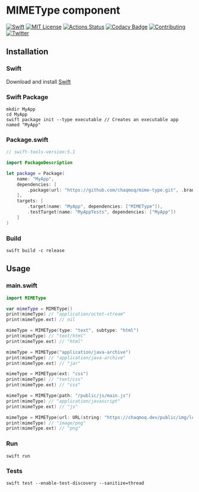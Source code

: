 # MIMEType component
[![Swift](https://img.shields.io/badge/swift-5.1-brightgreen.svg)](https://swift.org/download/#releases) [![MIT License](https://img.shields.io/badge/license-MIT-brightgreen.svg)](https://github.com/chaqmoq/mime-type/blob/master/LICENSE/) [![Actions Status](https://github.com/chaqmoq/mime-type/workflows/development/badge.svg)](https://github.com/chaqmoq/mime-type/actions) [![Codacy Badge](https://app.codacy.com/project/badge/Grade/8db2563aade54b95afdefa13fbe8dbb7)](https://www.codacy.com/gh/chaqmoq/mime-type?utm_source=github.com&amp;utm_medium=referral&amp;utm_content=chaqmoq/mime-type&amp;utm_campaign=Badge_Grade) [![Contributing](https://img.shields.io/badge/contributing-guide-brightgreen.svg)](https://github.com/chaqmoq/mime-type/blob/master/CONTRIBUTING.md) [![Twitter](https://img.shields.io/badge/twitter-chaqmoqdev-brightgreen.svg)](https://twitter.com/chaqmoqdev)

## Installation
### Swift
Download and install [Swift](https://swift.org/download)

### Swift Package
```shell
mkdir MyApp
cd MyApp
swift package init --type executable // Creates an executable app named "MyApp"
```

### Package.swift
```swift
// swift-tools-version:5.1

import PackageDescription

let package = Package(
    name: "MyApp",
    dependencies: [
        .package(url: "https://github.com/chaqmoq/mime-type.git", .branch("master"))
    ],
    targets: [
        .target(name: "MyApp", dependencies: ["MIMEType"]),
        .testTarget(name: "MyAppTests", dependencies: ["MyApp"])
    ]
)
```

### Build
```shell
swift build -c release
```

## Usage
### main.swift
```swift
import MIMEType

var mimeType = MIMEType()
print(mimeType) // "application/octet-stream"
print(mimeType.ext) // nil

mimeType = MIMEType(type: "text", subtype: "html")
print(mimeType) // "text/html"
print(mimeType.ext) // "html"

mimeType = MIMEType("application/java-archive")
print(mimeType) // "application/java-archive"
print(mimeType.ext) // "jar"

mimeType = MIMEType(ext: "css")
print(mimeType) // "text/css"
print(mimeType.ext) // "css"

mimeType = MIMEType(path: "/public/js/main.js")
print(mimeType) // "application/javascript"
print(mimeType.ext) // "js"

mimeType = MIMEType(url: URL(string: "https://chaqmoq.dev/public/img/logo.png")!)
print(mimeType) // "image/png"
print(mimeType.ext) // "png"
```

### Run
```shell
swift run
```

### Tests
```shell
swift test --enable-test-discovery --sanitize=thread
```
